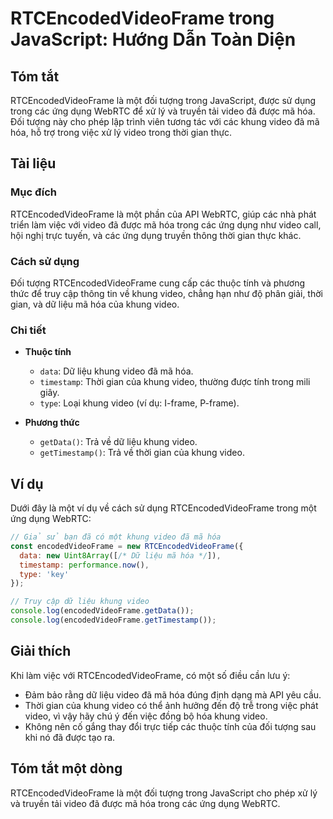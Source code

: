 <!--
Meta Description: # RTCEncodedVideoFrame trong JavaScript: Hướng Dẫn Toàn Diện ## Tóm tắt RTCEncodedVideoFrame là một đối tượng trong JavaScript, được sử dụng trong các...
Meta Keywords: video, khung, trong, hóa, rtcencodedvideoframe
-->

# RTCEncodedVideoFrame trong JavaScript: Hướng Dẫn Toàn Diện

## Tóm tắt
RTCEncodedVideoFrame là một đối tượng trong JavaScript, được sử dụng trong các ứng dụng WebRTC để xử lý và truyền tải video đã được mã hóa. Đối tượng này cho phép lập trình viên tương tác với các khung video đã mã hóa, hỗ trợ trong việc xử lý video trong thời gian thực.

## Tài liệu
### Mục đích
RTCEncodedVideoFrame là một phần của API WebRTC, giúp các nhà phát triển làm việc với video đã được mã hóa trong các ứng dụng như video call, hội nghị trực tuyến, và các ứng dụng truyền thông thời gian thực khác.

### Cách sử dụng
Đối tượng RTCEncodedVideoFrame cung cấp các thuộc tính và phương thức để truy cập thông tin về khung video, chẳng hạn như độ phân giải, thời gian, và dữ liệu mã hóa của khung video.

### Chi tiết
- **Thuộc tính**
  - `data`: Dữ liệu khung video đã mã hóa.
  - `timestamp`: Thời gian của khung video, thường được tính trong mili giây.
  - `type`: Loại khung video (ví dụ: I-frame, P-frame).

- **Phương thức**
  - `getData()`: Trả về dữ liệu khung video.
  - `getTimestamp()`: Trả về thời gian của khung video.

## Ví dụ
Dưới đây là một ví dụ về cách sử dụng RTCEncodedVideoFrame trong một ứng dụng WebRTC:

```javascript
// Giả sử bạn đã có một khung video đã mã hóa
const encodedVideoFrame = new RTCEncodedVideoFrame({
  data: new Uint8Array([/* Dữ liệu mã hóa */]),
  timestamp: performance.now(),
  type: 'key'
});

// Truy cập dữ liệu khung video
console.log(encodedVideoFrame.getData());
console.log(encodedVideoFrame.getTimestamp());
```

## Giải thích
Khi làm việc với RTCEncodedVideoFrame, có một số điều cần lưu ý:
- Đảm bảo rằng dữ liệu video đã mã hóa đúng định dạng mà API yêu cầu.
- Thời gian của khung video có thể ảnh hưởng đến độ trễ trong việc phát video, vì vậy hãy chú ý đến việc đồng bộ hóa khung video.
- Không nên cố gắng thay đổi trực tiếp các thuộc tính của đối tượng sau khi nó đã được tạo ra.

## Tóm tắt một dòng
RTCEncodedVideoFrame là một đối tượng trong JavaScript cho phép xử lý và truyền tải video đã được mã hóa trong các ứng dụng WebRTC.